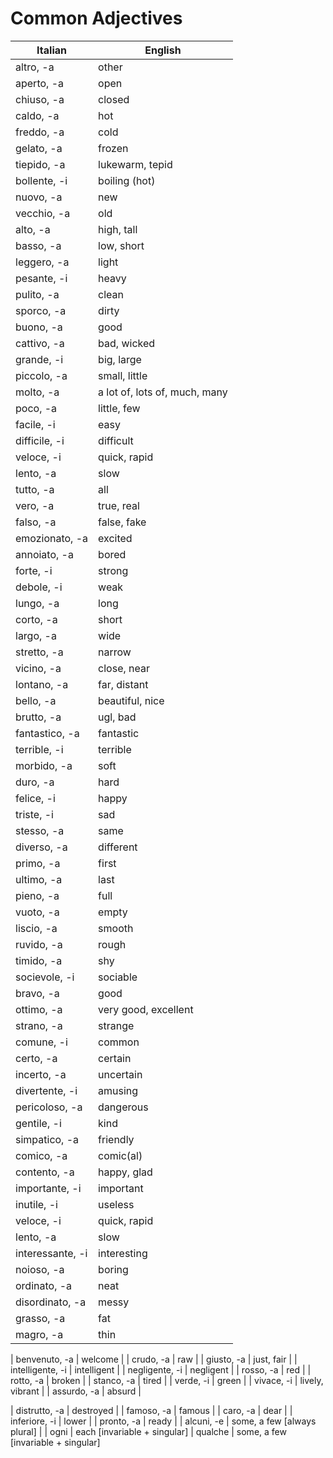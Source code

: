 # Common Adjectives

| Italian | English |
|---|---|
| altro, -a | other |
| aperto, -a | open |
| chiuso, -a | closed |
| caldo, -a | hot |
| freddo, -a | cold |
| gelato, -a | frozen |
| tiepido, -a | lukewarm, tepid |
| bollente, -i | boiling (hot) |
| nuovo, -a | new |
| vecchio, -a | old |
| alto, -a | high, tall |
| basso, -a | low, short |
| leggero, -a | light |
| pesante, -i | heavy |
| pulito, -a | clean |
| sporco, -a | dirty |
| buono, -a | good |
| cattivo, -a | bad, wicked |
| grande, -i | big, large |
| piccolo, -a | small, little |
| molto, -a | a lot of, lots of, much, many |
| poco, -a | little, few |
| facile, -i | easy |
| difficile, -i | difficult |
| veloce, -i | quick, rapid |
| lento, -a | slow |
| tutto, -a | all |
| vero, -a | true, real |
| falso, -a | false, fake |
| emozionato, -a | excited |
| annoiato, -a | bored |
| forte, -i | strong |
| debole, -i | weak |
| lungo, -a | long |
| corto, -a | short |
| largo, -a | wide |
| stretto, -a | narrow |
| vicino, -a | close, near |
| lontano, -a | far, distant |
| bello, -a | beautiful, nice |
| brutto, -a | ugl, bad |
| fantastico, -a | fantastic |
| terrible, -i | terrible |
| morbido, -a | soft |
| duro, -a | hard |
| felice, -i | happy |
| triste, -i | sad |
| stesso, -a | same |
| diverso, -a | different |
| primo, -a | first |
| ultimo, -a | last |
| pieno, -a | full |
| vuoto, -a | empty |
| liscio, -a | smooth |
| ruvido, -a | rough |
| timido, -a | shy |
| socievole, -i | sociable |
| bravo, -a | good |
| ottimo, -a | very good, excellent |
| strano, -a | strange |
| comune, -i | common|
| certo, -a | certain |
| incerto, -a | uncertain |
| divertente, -i | amusing |
| pericoloso, -a | dangerous |
| gentile, -i | kind |
| simpatico, -a | friendly |
| comico, -a | comic(al) |
| contento, -a | happy, glad |
| importante, -i | important |
| inutile, -i | useless |
| veloce, -i | quick, rapid |
| lento, -a | slow |
| interessante, -i | interesting |
| noioso, -a | boring |
| ordinato, -a | neat |
| disordinato, -a | messy |
| grasso, -a | fat |
| magro, -a | thin |

| benvenuto, -a | welcome |
| crudo, -a | raw |
| giusto, -a | just, fair |
| intelligente, -i | intelligent |
| negligente, -i | negligent |
| rosso, -a | red |
| rotto, -a | broken |
| stanco, -a | tired |
| verde, -i | green |
| vivace, -i | lively, vibrant |
| assurdo, -a | absurd |

| distrutto, -a | destroyed |
| famoso, -a | famous |
| caro, -a | dear |
| inferiore, -i | lower |
| pronto, -a | ready |
| alcuni, -e | some, a few [always plural] |
| ogni | each [invariable + singular]
| qualche | some, a few [invariable + singular]
